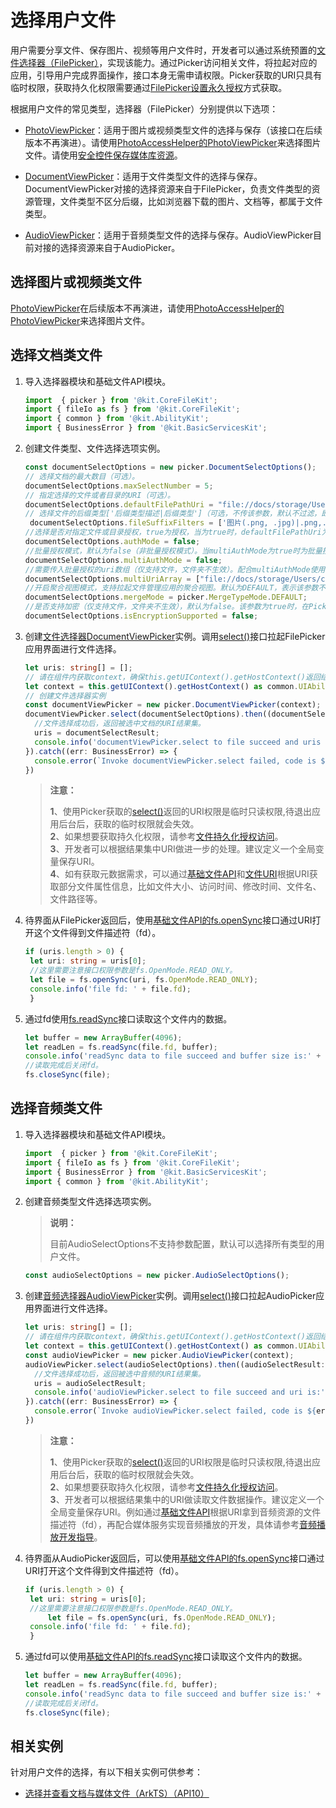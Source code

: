 # 选择用户文件
<!--Kit: Core File Kit-->
<!--Subsystem: FileManagement-->
<!--Owner: @wang_zhangjun; @zhuangzhuang-->
<!--Designer: @wang_zhangjun; @zhuangzhuang; @renguang1116-->
<!--Tester: @liuhonggang123; @yue-ye2; @juxiaopang-->
<!--Adviser: @foryourself-->

用户需要分享文件、保存图片、视频等用户文件时，开发者可以通过系统预置的[文件选择器（FilePicker）](../reference/apis-core-file-kit/js-apis-file-picker.md)，实现该能力。通过Picker访问相关文件，将拉起对应的应用，引导用户完成界面操作，接口本身无需申请权限。Picker获取的URI只具有临时权限，获取持久化权限需要通过[FilePicker设置永久授权](file-persistPermission.md#通过picker获取临时授权并进行授权持久化)方式获取。

根据用户文件的常见类型，选择器（FilePicker）分别提供以下选项：

- [PhotoViewPicker](../reference/apis-core-file-kit/js-apis-file-picker.md#photoviewpickerdeprecated)：适用于图片或视频类型文件的选择与保存（该接口在后续版本不再演进）。请使用[PhotoAccessHelper的PhotoViewPicker](../reference/apis-media-library-kit/arkts-apis-photoAccessHelper-PhotoViewPicker.md)来选择图片文件。请使用[安全控件保存媒体库资源](../media/medialibrary/photoAccessHelper-savebutton.md)。

- [DocumentViewPicker](../reference/apis-core-file-kit/js-apis-file-picker.md#documentviewpicker)：适用于文件类型文件的选择与保存。DocumentViewPicker对接的选择资源来自于FilePicker，负责文件类型的资源管理，文件类型不区分后缀，比如浏览器下载的图片、文档等，都属于文件类型。

- [AudioViewPicker](../reference/apis-core-file-kit/js-apis-file-picker.md#audioviewpicker)：适用于音频类型文件的选择与保存。AudioViewPicker目前对接的选择资源来自于AudioPicker。

## 选择图片或视频类文件

[PhotoViewPicker](../reference/apis-core-file-kit/js-apis-file-picker.md#photoviewpickerdeprecated)在后续版本不再演进，请使用[PhotoAccessHelper的PhotoViewPicker](../reference/apis-media-library-kit/arkts-apis-photoAccessHelper-PhotoViewPicker.md)来选择图片文件。

## 选择文档类文件

1. 导入选择器模块和基础文件API模块。

   ```ts
   import  { picker } from '@kit.CoreFileKit';
   import { fileIo as fs } from '@kit.CoreFileKit';
   import { common } from '@kit.AbilityKit';
   import { BusinessError } from '@kit.BasicServicesKit';
   ```

2. 创建文件类型、文件选择选项实例。

   ```ts
   const documentSelectOptions = new picker.DocumentSelectOptions();
   // 选择文档的最大数目（可选）。
   documentSelectOptions.maxSelectNumber = 5;
   // 指定选择的文件或者目录的URI（可选）。
   documentSelectOptions.defaultFilePathUri = "file://docs/storage/Users/currentUser/test";
   // 选择文件的后缀类型['后缀类型描述|后缀类型']（可选，不传该参数，默认不过滤，即显示所有文件），若选择项存在多个后缀名，则每一个后缀名之间用英文逗号进行分隔（可选），后缀类型名不能超过100。此外2in1设备支持通配符方式['所有文件(*.*)|.*']（说明：从API version 17开始，手机支持该配置），表示为显示所有文件。
    documentSelectOptions.fileSuffixFilters = ['图片(.png, .jpg)|.png,.jpg', '文档|.txt', '视频|.mp4', '.pdf']; 
   //选择是否对指定文件或目录授权，true为授权，当为true时，defaultFilePathUri为必选参数，拉起文管授权界面；false为非授权(默认为false)，拉起常规文管界面（可选）。该参数在2in1设备中可正常使用，在其他设备中无效果。
   documentSelectOptions.authMode = false;
   //批量授权模式，默认为false（非批量授权模式）。当multiAuthMode为true时为批量授权模式。当multiAuthMode为true时，只有multiUriArray参数生效，其他参数不生效。该参数在Phone设备中可正常使用，在其他设备中无效果。
   documentSelectOptions.multiAuthMode = false;
   //需要传入批量授权的uri数组（仅支持文件，文件夹不生效）。配合multiAuthMode使用。当multiAuthMode为false时，配置该参数不生效。该参数在Phone设备中可正常使用，在其他设备中无效果。
   documentSelectOptions.multiUriArray = ["file://docs/storage/Users/currentUser/test", "file://docs/storage/Users/currentUser/2test"];
   //开启聚合视图模式，支持拉起文件管理应用的聚合视图。默认为DEFAULT，表示该参数不生效，非聚合视图。当该参数置为非DEFAULT时，其他参数不生效。该参数在Phone设备中可正常使用，在其他设备中无效果。
   documentSelectOptions.mergeMode = picker.MergeTypeMode.DEFAULT;
   //是否支持加密（仅支持文件，文件夹不生效），默认为false。该参数为true时，在Picker界面可以选择对文件进行加密。（说明：从API version 19开始支持该参数）。
   documentSelectOptions.isEncryptionSupported = false;
   ```

3. 创建[文件选择器DocumentViewPicker](../reference/apis-core-file-kit/js-apis-file-picker.md#documentviewpicker)实例。调用[select()](../reference/apis-core-file-kit/js-apis-file-picker.md#select-3)接口拉起FilePicker应用界面进行文件选择。

   ```ts
   let uris: string[] = [];
   // 请在组件内获取context，确保this.getUIContext().getHostContext()返回结果为UIAbilityContext
   let context = this.getUIContext().getHostContext() as common.UIAbilityContext; 
   // 创建文件选择器实例
   const documentViewPicker = new picker.DocumentViewPicker(context);
   documentViewPicker.select(documentSelectOptions).then((documentSelectResult: Array<string>) => {
     //文件选择成功后，返回被选中文档的URI结果集。
     uris = documentSelectResult;
     console.info('documentViewPicker.select to file succeed and uris are:' + uris);
   }).catch((err: BusinessError) => {
     console.error(`Invoke documentViewPicker.select failed, code is ${err.code}, message is ${err.message}`);
   })
   ```

   > **注意：**
   >
   > **1**、使用Picker获取的[select()](../reference/apis-core-file-kit/js-apis-file-picker.md#select-3)返回的URI权限是临时只读权限,待退出应用后台后，获取的临时权限就会失效。<br>
   > **2**、如果想要获取持久化权限，请参考[文件持久化授权访问](file-persistPermission.md#通过picker获取临时授权并进行授权持久化)。<br>
   > **3**、开发者可以根据结果集中URI做进一步的处理。建议定义一个全局变量保存URI。<br>
   > **4**、如有获取元数据需求，可以通过[基础文件API](../reference/apis-core-file-kit/js-apis-file-fs.md)和[文件URI](../reference/apis-core-file-kit/js-apis-file-fileuri.md)根据URI获取部分文件属性信息，比如文件大小、访问时间、修改时间、文件名、文件路径等。

4. 待界面从FilePicker返回后，使用[基础文件API的fs.openSync](../reference/apis-core-file-kit/js-apis-file-fs.md#fsopensync)接口通过URI打开这个文件得到文件描述符（fd）。

   ```ts
   if (uris.length > 0) {
   	let uri: string = uris[0];
   	//这里需要注意接口权限参数是fs.OpenMode.READ_ONLY。
   	let file = fs.openSync(uri, fs.OpenMode.READ_ONLY);
   	console.info('file fd: ' + file.fd);
    }
   ```

5. 通过fd使用[fs.readSync](../reference/apis-core-file-kit/js-apis-file-fs.md#readsync)接口读取这个文件内的数据。

   ```ts
   let buffer = new ArrayBuffer(4096);
   let readLen = fs.readSync(file.fd, buffer);
   console.info('readSync data to file succeed and buffer size is:' + readLen);
   //读取完成后关闭fd。
   fs.closeSync(file);
   ```

## 选择音频类文件

1. 导入选择器模块和基础文件API模块。

   ```ts
   import  { picker } from '@kit.CoreFileKit';
   import { fileIo as fs } from '@kit.CoreFileKit';
   import { BusinessError } from '@kit.BasicServicesKit';
   import { common } from '@kit.AbilityKit';
   ```

2. 创建音频类型文件选择选项实例。

   > **说明：**
   >
   > 目前AudioSelectOptions不支持参数配置，默认可以选择所有类型的用户文件。

   ```ts
   const audioSelectOptions = new picker.AudioSelectOptions();
   ```

3. 创建[音频选择器AudioViewPicker](../reference/apis-core-file-kit/js-apis-file-picker.md#audioviewpicker)实例。调用[select()](../reference/apis-core-file-kit/js-apis-file-picker.md#select-5)接口拉起AudioPicker应用界面进行文件选择。

   ```ts
   let uris: string[] = [];
   // 请在组件内获取context，确保this.getUIContext().getHostContext()返回结果为UIAbilityContext
   let context = this.getUIContext().getHostContext() as common.UIAbilityContext; 
   const audioViewPicker = new picker.AudioViewPicker(context);
   audioViewPicker.select(audioSelectOptions).then((audioSelectResult: Array<string>) => {
     //文件选择成功后，返回被选中音频的URI结果集。
     uris = audioSelectResult;
     console.info('audioViewPicker.select to file succeed and uri is:' + uris);
   }).catch((err: BusinessError) => {
     console.error(`Invoke audioViewPicker.select failed, code is ${err.code}, message is ${err.message}`);
   })
   ```

   > **注意：**
   >
   > **1**、使用Picker获取的[select()](../reference/apis-core-file-kit/js-apis-file-picker.md#select-3)返回的URI权限是临时只读权限,待退出应用后台后，获取的临时权限就会失效。<br>
   > **2**、如果想要获取持久化权限，请参考[文件持久化授权访问](file-persistPermission.md#通过picker获取临时授权并进行授权持久化)。<br>
   > **3**、开发者可以根据结果集中的URI做读取文件数据操作。建议定义一个全局变量保存URI。例如通过[基础文件API](../reference/apis-core-file-kit/js-apis-file-fs.md)根据URI拿到音频资源的文件描述符（fd），再配合媒体服务实现音频播放的开发，具体请参考[音频播放开发指导](../media/audio/audio-playback-overview.md)。

4. 待界面从AudioPicker返回后，可以使用[基础文件API的fs.openSync](../reference/apis-core-file-kit/js-apis-file-fs.md#fsopensync)接口通过URI打开这个文件得到文件描述符（fd）。

   ```ts
   if (uris.length > 0) {
   	let uri: string = uris[0];
   	//这里需要注意接口权限参数是fs.OpenMode.READ_ONLY。
  		let file = fs.openSync(uri, fs.OpenMode.READ_ONLY);
   	console.info('file fd: ' + file.fd);
    }
   ```

5. 通过fd可以使用[基础文件API的fs.readSync](../reference/apis-core-file-kit/js-apis-file-fs.md#readsync)接口读取这个文件内的数据。

   ```ts
   let buffer = new ArrayBuffer(4096);
   let readLen = fs.readSync(file.fd, buffer);
   console.info('readSync data to file succeed and buffer size is:' + readLen);
   //读取完成后关闭fd。
   fs.closeSync(file);
   ```

## 相关实例

针对用户文件的选择，有以下相关实例可供参考：

- [选择并查看文档与媒体文件（ArkTS）（API10）](https://gitcode.com/openharmony/applications_app_samples/tree/OpenHarmony-4.0-Release/code/BasicFeature/FileManagement/FileShare/Picker) 

<!--RP1--><!--RP1End-->